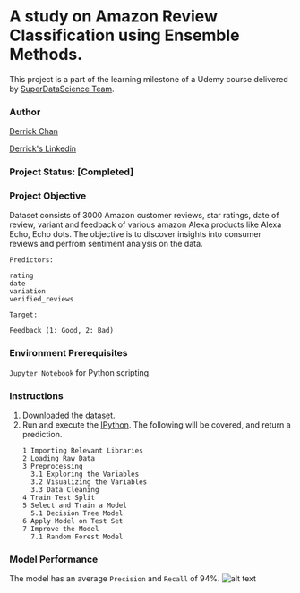 # A study on Amazon Review Classification using Ensemble Methods.
This project is a part of the learning milestone of a Udemy course delivered by [SuperDataScience Team](https://www.udemy.com/machine-learning-classification/). 

### Author
[Derrick Chan](https://github.com/zhenyu92)

[Derrick's Linkedin](https://www.linkedin.com/in/zychan/)

### Project Status: [Completed]

### Project Objective
Dataset consists of 3000 Amazon customer reviews, star ratings, date of review, variant and feedback of various amazon Alexa products like Alexa Echo, Echo dots.
The objective is to discover insights into consumer reviews and perfrom sentiment analysis on the data.

`Predictors:`
```
rating
date
variation
verified_reviews
```

`Target:`
```
Feedback (1: Good, 2: Bad)
```

### Environment Prerequisites
`Jupyter Notebook` for Python scripting.

### Instructions
1. Downloaded the [dataset](https://github.com/zhenyu92/ML_Random_Forest_Amazon_Review_Classification/blob/master/amazon_alexa.tsv).
2. Run and execute the [IPython](https://github.com/zhenyu92/ML_Ensemble_Amazon_Review_Classification/blob/master/RF%20-%20Amazon%20Reviews%20Classification.ipynb).
    The following will be covered, and return a prediction.
    ```
    1 Importing Relevant Libraries
    2 Loading Raw Data
    3 Preprocessing
      3.1 Exploring the Variables
      3.2 Visualizing the Variables
      3.3 Data Cleaning
    4 Train Test Split
    5 Select and Train a Model
      5.1 Decision Tree Model
    6 Apply Model on Test Set
    7 Improve the Model
      7.1 Random Forest Model
    ```   

### Model Performance
The model has an average `Precision` and `Recall` of 94%.
![alt text](https://github.com/zhenyu92/ML_Random_Forest_Amazon_Review_Classification/blob/master/Confusion%20Matrix.JPG "Confusion Matrix")
